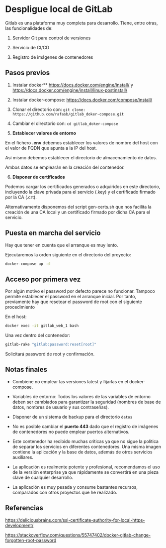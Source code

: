 # Despligue local de GitLab

Gitlab es una plataforma muy completa para desarrollo. Tiene, entre otras, las funcionalidades de:

1) Servidor Git para control de versiones

2) Servicio de CI/CD

3) Registro de imágenes de contenedores 

## Pasos previos 

1) Instalar docker** https://docs.docker.com/engine/install/ y https://docs.docker.com/engine/install/linux-postinstall/ 

2) Instalar docker-compose: https://docs.docker.com/compose/install/

3) Clonar el directorio con: `git clone: https://github.com/rafasb/gitlab_doker-compose.git`

4) Cambiar el directorio con: `cd gitlab_doker-compose`

5) **Establecer valores de entorno**

En el fichero **.env** debemos establecer los valores de nombre del host con el valor de FQDN que apunta a la IP del host.

Así mismo debemos establecer el directorio de almacenamiento de datos.

Ambos datos se emplearán en la creación del contenedor.

6) **Disponer de certificados**

Podemos cargar los certificados generados o adquiridos en este directorio, incluyendo la clave privada para el servicio (.key) y el certificado firmado por la CA (.crt).

Alternativamente disponemos del script gen-certs.sh que nos facilita la creación de una CA local y un certificado firmado por dicha CA para el servicio.

## Puesta en marcha del servicio

Hay que tener en cuenta que el arranque es muy lento.

Ejecutaremos la orden siguiente en el directorio del proyecto:

```bash 
docker-compose up -d 
```

## Acceso por primera vez

Por algún motivo el password por defecto parece no funcionar. Tampoco permite establecer el password en el arranque inicial. Por tanto, previamente hay que resetear el password de root con el siguiente procedimiento

En el host:
```bash 
docker exec -it gitlab_web_1 bash
```

Una vez dentro del contenedor:
```bash 
gitlab-rake "gitlab:password:reset[root]"
```

Solicitará password de root y confirmación.

## Notas finales

* Combiene no emplear las versiones latest y fijarlas en el docker-compose.

* Variables de entorno: Todos los valores de las variables de entorno deben ser cambiados para garantizar la seguridad (nombres de base de datos, nombres de usuario y sus contraseñas).

* Disponer de un sistema de backup para el directorio `datos`

* No es posible cambiar el **puerto 443** dado que el registro de imágenes de contenedores no puede emplear puertos alternativos.

* Este contenedor ha recibido muchas críticas ya que no sigue la política de separar los servicios en diferentes contenedores. Una misma imagen contiene la aplicación y la base de datos, además de otros servicios auxiliares.

* La aplicación es realmente potente y profesional, recomendamos el uso de la versión enterprise ya que rápidamente se convertirá en una pieza clave de cualquier desarrollo.

* La aplicación es muy pesada y consume bastantes recursos, comparados con otros proyectos que he realizado.

## Referencias

https://deliciousbrains.com/ssl-certificate-authority-for-local-https-development/

https://stackoverflow.com/questions/55747402/docker-gitlab-change-forgotten-root-password
